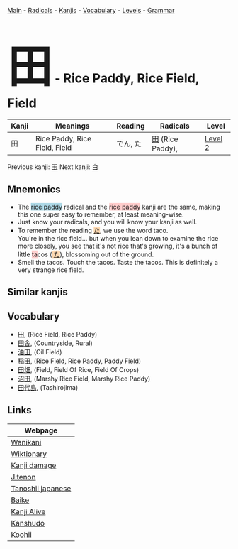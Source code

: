 <style> bigfont {font-size: 100px}</style>
[Main](../index.md) -
[Radicals](../radicals.md) -
[Kanjis](../kanjis.md) -
[Vocabulary](../vocabulary.md) -
[Levels](../levels.md) -
[Grammar](../grammar.md)
# <bigfont> 田</bigfont> - Rice Paddy, Rice Field, Field 

| Kanji | Meanings | Reading | Radicals | Level |
| --- | --- | --- | --- | --- |
| 田 | Rice Paddy, Rice Field, Field | でん, た | [田](../radicals/田.md) (Rice Paddy),  | [Level 2](../levels/wk_level2.md) |

Previous kanji: [玉](玉.md) Next kanji: [白](白.md) 

## Mnemonics
 * The <span style="background-color:#ADD8E6"> rice paddy</span> radical and the <span style="background-color:#ffcccb"> rice paddy</span> kanji are the same, making this one super easy to remember, at least meaning-wise.
* Just know your radicals, and you will know your kanji as well.
* To remember the reading <span style="background-color:#fed8b1"> [た](https://jisho.org/search/た)</span>, we use the word taco.<br />You're in the rice field... but when you lean down to examine the rice more closely, you see that it's not rice that's growing, it's a bunch of little <span style="background-color:#ffcccb"> ta</span>cos (<span style="background-color:#fed8b1"> [た](https://jisho.org/search/た)</span>), blossoming out of the ground.
* Smell the tacos. Touch the tacos. Taste the tacos. This is definitely a very strange rice field.


## Similar kanjis
 


## Vocabulary
 * [田](../vocabulary/田.md), (Rice Field, Rice Paddy)
* [田舎](../vocabulary/田.md), (Countryside, Rural)
* [油田](../vocabulary/田.md), (Oil Field)
* [稲田](../vocabulary/田.md), (Rice Field, Rice Paddy, Paddy Field)
* [田畑](../vocabulary/田.md), (Field, Field Of Rice, Field Of Crops)
* [沼田](../vocabulary/田.md), (Marshy Rice Field, Marshy Rice Paddy)
* [田代島](../vocabulary/田.md), (Tashirojima)



## Links 

| Webpage |
| --- |
| [Wanikani          ](https://www.wanikani.com/kanji/田) |
| [Wiktionary        ](https://en.wiktionary.org/wiki/田) |
| [Kanji damage      ](http://www.kanjidamage.com/kanji/search?utf8=✓&q=田) |
| [Jitenon           ](https://jitenon.com/kanji/田) |
| [Tanoshii japanese ](https://www.tanoshiijapanese.com/dictionary/kanji.cfm?k=田) |
| [Baike             ](https://baike.baidu.com/item/田) |
| [Kanji Alive       ](https://app.kanjialive.com/田) |
| [Kanshudo          ](https://www.kanshudo.com/searchmn?q=田) |
| [Koohii            ](https://kanji.koohii.com/study/kanji/田) |
